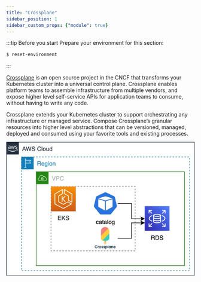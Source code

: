 ```yaml
---
title: "Crossplane"
sidebar_position: 1
sidebar_custom_props: {"module": true}
---
```


:::tip Before you start
Prepare your environment for this section:

```bash timeout=300 wait=30
$ reset-environment 
```

:::

[Crossplane](https://crossplane.io/) is an open source project in the CNCF that transforms your Kubernetes cluster into a universal control plane. Crossplane enables platform teams to assemble infrastructure from multiple vendors, and expose higher level self-service APIs for application teams to consume, without having to write any code.

Crossplane extends your Kubernetes cluster to support orchestrating any infrastructure or managed service. Compose Crossplane’s granular resources into higher level abstractions that can be versioned, managed, deployed and consumed using your favorite tools and existing processes. 

![EKS with RDS and MQ](./assets/eks-workshop-crossplane.jpg)
